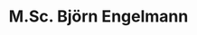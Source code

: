 ---
title: "M.Sc. Björn Engelmann"
titles: "M.Sc."
firstname: "Björn"
lastname: "Engelmann"
role: "Researcher / PhD Student"
research-interests:
description: "Björn Engelmann is a research associate at the Institute of Information Science at TH Köln (University of Applied Sciences). He is part of the team led by Prof. Philipp Schaer. He works in the area of information retrieval and recommender systems.<!--more-->
The project JoIE, which is funded by the Klaus Tschira Foundation, is a collaboration between SMC and TH Köln. As a Research associate, Björn will develop a virtual environment to support data journalism. He studied Computer Science at the Technical University of Dortmund with a focus on Data Science and philosophy. With a passion for Machine Learning, his previous studies analyzed adversarial inputs for neural networks."
contact:
  address: "1"
  phone: "2"
  fax: "3"
  mail: "4"
social_media:
  linkedin: "abc"
  twitter: "abc"
  researchgate: "abc"
---